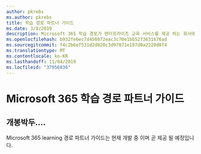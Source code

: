 ```yaml
---
author: pkrebs
ms.author: pkrebs
title: 학습 경로 파트너 가이드
ms.date: 3/9/2019
description: Microsoft 365 학습 경로가 엔터프라이즈 교육 서비스를 제공 하는 회사에서 제공 하는 파트너 제품과 어떻게 비교 되나요?
ms.openlocfilehash: b932fe6ec7d456072eac3c70e1bb52f3631676ad
ms.sourcegitcommit: f4c2b6ef531d2d820c3d97871e187d0a2220d8f4
ms.translationtype: MT
ms.contentlocale: ko-KR
ms.lasthandoff: 11/04/2019
ms.locfileid: "37956836"
---
```

# <a name="microsoft-365-learning-pathways-partner-guide"></a>Microsoft 365 학습 경로 파트너 가이드

## <a name="coming-soon"></a>개봉박두....
Microsoft 365 learning 경로 파트너 가이드는 현재 개발 중 이며 곧 제공 될 예정입니다.
 

